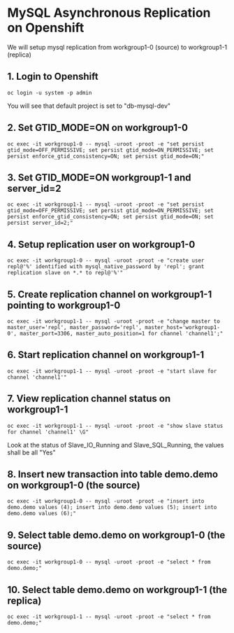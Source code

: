 # MySQL Asynchronous Replication on Openshift
We will setup mysql replication from workgroup1-0 (source) to workgroup1-1 (replica)
## 1. Login to Openshift
```
oc login -u system -p admin
```
You will see that default project is set to "db-mysql-dev"

## 2. Set GTID_MODE=ON on workgroup1-0
```
oc exec -it workgroup1-0 -- mysql -uroot -proot -e "set persist gtid_mode=OFF_PERMISSIVE; set persist gtid_mode=ON_PERMISSIVE; set persist enforce_gtid_consistency=ON; set persist gtid_mode=ON;"
```
## 3. Set GTID_MODE=ON  workgroup1-1 and server_id=2
```
oc exec -it workgroup1-1 -- mysql -uroot -proot -e "set persist gtid_mode=OFF_PERMISSIVE; set persist gtid_mode=ON_PERMISSIVE; set persist enforce_gtid_consistency=ON; set persist gtid_mode=ON; set persist server_id=2;"
```
## 4. Setup replication user on workgroup1-0
```
oc exec -it workgroup1-0 -- mysql -uroot -proot -e "create user repl@'%' identified with mysql_native_password by 'repl'; grant replication slave on *.* to repl@'%'"
```
## 5. Create replication channel on workgroup1-1 pointing to workgroup1-0
```
oc exec -it workgroup1-1 -- mysql -uroot -proot -e "change master to master_user='repl', master_password='repl', master_host='workgroup1-0', master_port=3306, master_auto_position=1 for channel 'channel1';"
```
## 6. Start replication channel on workgroup1-1
```
oc exec -it workgroup1-1 -- mysql -uroot -proot -e "start slave for channel 'channel1'"
```
## 7. View replication channel status on workgroup1-1
```
oc exec -it workgroup1-1 -- mysql -uroot -proot -e "show slave status for channel 'channel1' \G"
```
Look at the status of Slave_IO_Running and Slave_SQL_Running, the values shall be all "Yes"
## 8. Insert new transaction into table demo.demo on workgroup1-0 (the source)
```
oc exec -it workgroup1-0 -- mysql -uroot -proot -e "insert into demo.demo values (4); insert into demo.demo values (5); insert into demo.demo values (6);"
```
## 9. Select table demo.demo on workgroup1-0 (the source)
```
oc exec -it workgroup1-0 -- mysql -uroot -proot -e "select * from demo.demo;"
```
## 10. Select table demo.demo on workgroup1-1 (the replica)
```
oc exec -it workgroup1-1 -- mysql -uroot -proot -e "select * from demo.demo;"
```
